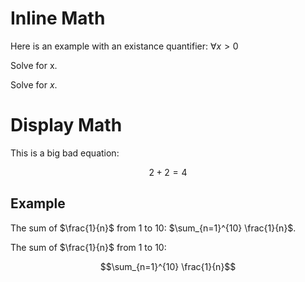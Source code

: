 # Inline Math

Here is an example with an existance quantifier: $\forall x > 0$

Solve for x. 

Solve for $x$.

# Display Math

This is a big bad equation:   

$$2 + 2 = 4 $$

## Example

The sum of $\frac{1}{n}$ from 1 to 10: $\sum_{n=1}^{10} \frac{1}{n}$.

The sum of $\frac{1}{n}$ from 1 to 10: 

$$\sum_{n=1}^{10} \frac{1}{n}$$
